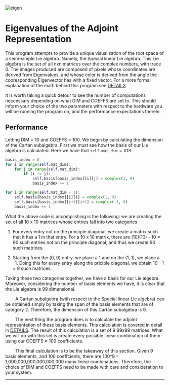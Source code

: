 ![eigen](/Plots/sl3(C).gif)
   
# Eigenvalues of the Adjoint Representation

This program attempts to provide a unique visualization of the root space of a semi-simple Lie algebra. Namely, the Special linear Lie algebra. This Lie algebra is the set of all nxn matrices over the complex numbers, with trace 0. The images produced are composed of pixels whose coordinates are derived from Eigenvalues, and whose color is derived from the angle the cooresponding Eigenvector has with a fixed vector. For a more formal explanation of the math behind this program see [DETAILS](/DETAILS.pdf).

It is worth taking a quick detour to see the number of computations neccessary depending on what DIM and COEFFS are set to. This should inform your choice of the two parameters with respect to the hardware you will be running the program on, and the performance expectations therein. 

## Performance

Letting DIM = 10 and COEFFS = 100. We begin by calculating the dimension of the Cartan subalgebra. First we must see how the basis of our Lie algebra is calculated. Here we have that `self.mat_dim = DIM`.

```python
basis_index = 0
for i in range(self.mat_dim):
    for j in range(self.mat_dim):
        if (i != j):
            self.basis[basis_index][i][j] = complex(1, 0)
            basis_index += 1

for i in range(self.mat_dim - 1):
    self.basis[basis_index][i][i] = complex(1, 0)
    self.basis[basis_index][i+1][i+1] = complex(-1, 0)
    basis_index += 1
```

What the above code is accomplishing is the following: we are creating the set of all     10 x 10 matrices whose entries fall into two categories

1. For every entry not on the principle diagonal, we create a matrix such that it has a 1 in that entry. For a 10 x 10 matrix, there are  (10)(10) - 10 = 90 such entries not on the principle diagonal, and thus we create 90 such matrices.

2. Starting from the (0, 0) entry, we place a 1 and on the (1, 1), we place a -1. Doing this for every entry along the priciple diagonal, we obtain 10 - 1 = 9 such matrices. 

Taking these two categories together, we have a basis for our Lie algebra. Moreover, considering the number of basis elements we have, it is clear that the Lie algebra is 99 dimensional.

        A Cartan subalgebra (with respect to the Special linear Lie algebra) can be obtained simply by taking the span of the basis elements that are of category 2. Therefore, the dimension of this Cartan subalgebra is 9. 

        The next thing the program does is to calculate the adjoint representation of these basis elements. This calculation is covered in detail in [DETAILS](/DETAILS.pdf). The result of this calculation is a set of 9  99x99 matrices. What we will do with this set is create every possible linear combination of them using our COEFFS = 100 coefficients. 

        This final calculation is to be the takeaway of this section. Given 9 basis elements, and 100 coeffcients, there are 100^9 = 1,000,000,000,000,000,000 many linear combinations. Therefore, the choice of DIM and COEFFS need to be made with care and consideration to your system. 

---
  

                         

